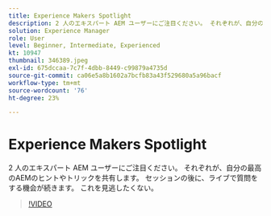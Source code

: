 ```yaml
---
title: Experience Makers Spotlight
description: 2 人のエキスパート AEM ユーザーにご注目ください。 それぞれが、自分の最高のAEMのヒントやトリックを共有します。 セッションの後に、ライブで質問をする機会が続きます。  これを見逃したくない。
solution: Experience Manager
role: User
level: Beginner, Intermediate, Experienced
kt: 10947
thumbnail: 346389.jpeg
exl-id: 675dccaa-7c7f-4dbb-8449-c99879a4735d
source-git-commit: ca06e5a8b1602a7bcfb83a43f529680a5a96bacf
workflow-type: tm+mt
source-wordcount: '76'
ht-degree: 23%

---
```


# Experience Makers Spotlight

2 人のエキスパート AEM ユーザーにご注目ください。 それぞれが、自分の最高のAEMのヒントやトリックを共有します。 セッションの後に、ライブで質問をする機会が続きます。  これを見逃したくない。

>[!VIDEO](https://video.tv.adobe.com/v/346389/?quality=12&learn=on)
